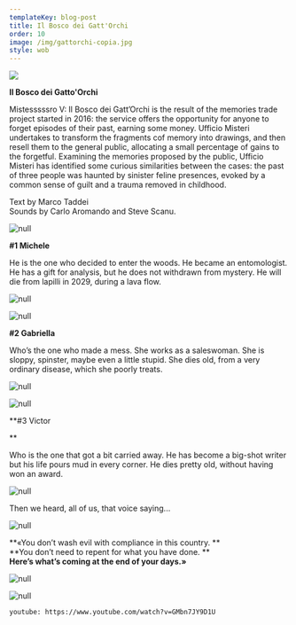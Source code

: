 ```yaml
---
templateKey: blog-post
title: Il Bosco dei Gatt'Orchi
order: 10
image: /img/gattorchi-copia.jpg
style: wob
---
```

![](/img/2-biglie.gif)

**Il Bosco dei Gatto'Orchi**

Mistesssssro V: Il Bosco dei Gatt’Orchi is the result of the memories trade project started in 2016: the service offers the opportunity for anyone to forget episodes of their past, earning some money. Ufficio Misteri undertakes to transform the fragments cof memory into drawings, and then resell them to the general public, allocating a small percentage of gains to the forgetful. Examining the memories proposed by the public, Ufficio Misteri has identified some curious similarities between the cases: the past of three people was haunted by sinister feline presences, evoked by a common sense of guilt and a trauma removed in childhood. 

Text by Marco Taddei\
Sounds by Carlo Aromando and Steve Scanu.

![null](/img/schermata-2019-01-14-alle-19.37.54.png)

**\#1 Michele**

He is the one who decided to enter the woods.
He became an entomologist. He has a gift for analysis, but he does not withdrawn from mystery.
He will die from lapilli in 2029, during a lava flow.

![null](/img/schermata-2019-01-14-alle-19.40.37.png)

![null](/img/schermata-2019-01-14-alle-19.42.32.png)

**\#2 Gabriella**

Who’s the one who made a mess.
She works as a saleswoman. She is sloppy, spinster, maybe even a little stupid.
She dies old, from a very ordinary disease, which she poorly treats.

![null](/img/schermata-2019-01-14-alle-19.43.09.png)

![null](/img/schermata-2019-01-14-alle-19.43.37.png)

\*\*#3 Victor

\*\*

Who is the one that got a bit carried away.
He has become a big-shot writer but his life pours mud in every corner.
He dies pretty old, without having won an award.

![null](/img/schermata-2019-01-14-alle-19.44.03.png)

Then we heard, all of us, that voice saying...

![null](/img/schermata-2019-01-14-alle-19.45.44.png)

**«You don’t wash evil with compliance in this country. 
**\
**You don’t need to repent for what you have done. 
**\
**Here’s what’s coming at the end of your days.»**

![null](/img/schermata-2019-01-14-alle-19.45.44.png)

![null](/img/schermata-2019-01-14-alle-19.46.57.png)

`youtube: https://www.youtube.com/watch?v=GMbn7JY9D1U`
